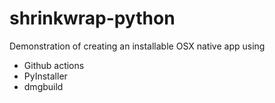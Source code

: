 # shrinkwrap-python

Demonstration of creating an installable OSX native app using 
* Github actions
* PyInstaller
* dmgbuild
